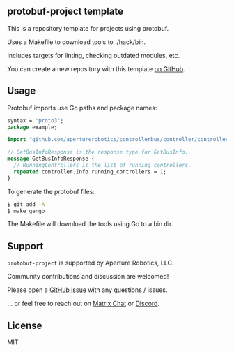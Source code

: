 ## protobuf-project template

This is a repository template for projects using protobuf.

Uses a Makefile to download tools to ./hack/bin.

Includes targets for linting, checking outdated modules, etc.

You can create a new repository with this template [on GitHub].

[on GitHub]: https://github.com/aperturerobotics/protobuf-project

## Usage

Protobuf imports use Go paths and package names:

```protobuf
syntax = "proto3";
package example;

import "github.com/aperturerobotics/controllerbus/controller/controller.proto";

// GetBusInfoResponse is the response type for GetBusInfo.
message GetBusInfoResponse {
  // RunningControllers is the list of running controllers.
  repeated controller.Info running_controllers = 1;
}
```

To generate the protobuf files:

```bash
$ git add -A
$ make gengo
```

The Makefile will download the tools using Go to a bin dir.

## Support

`protobuf-project` is supported by Aperture Robotics, LLC.

Community contributions and discussion are welcomed!

Please open a [GitHub issue] with any questions / issues.

[GitHub issue]: https://github.com/aperturerobotics/bifrost/issues/new

... or feel free to reach out on [Matrix Chat] or [Discord].

[Discord]: https://discord.gg/KJutMESRsT
[Matrix Chat]: https://matrix.to/#/#aperturerobotics:matrix.org

## License

MIT

